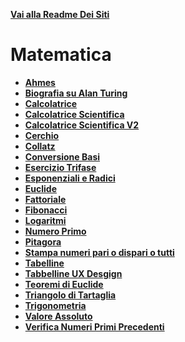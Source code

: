 **[Vai alla Readme Dei Siti](../Readme.md)**

# Matematica

- **[Ahmes](Ahmes)**
- **[Biografia su Alan Turing](Biografia%20Su%20Alan%20Turing)**
- **[Calcolatrice](Calcolatrice)**
- **[Calcolatrice Scientifica](Calcolatrice_Scientifica)**
- **[Calcolatrice Scientifica V2](Calcolatrice_scientifica_V2)**
- **[Cerchio](Cerchio)**
- **[Collatz](Collatz)**
- **[Conversione Basi](Conversione%20Basi)**
- **[Esercizio Trifase](Esercizio%20trifase)**
- **[Esponenziali e Radici](Esponenziali%20e%20Radici)**
- **[Euclide](Euclide)**
- **[Fattoriale](Fattoriale)**
- **[Fibonacci](Fibonacci)**
- **[Logaritmi](Logaritmi)**
- **[Numero Primo](Numero%20Primo)**
- **[Pitagora](Pitagora)**
- **[Stampa numeri pari o dispari o tutti](StampaNumeri)**
- **[Tabelline](Tabelline)**
- **[Tabbelline UX Desgign](Tabelline_UX_Design)**
- **[Teoremi di Euclide](Teorema_Euclide)**
- **[Triangolo di Tartaglia](Triangolo%20di%20Tartaglia)**
- **[Trigonometria](Trigonometria)**
- **[Valore Assoluto](Valore_Assoluto)**
- **[Verifica Numeri Primi Precedenti](Verifica%20Numeri%20Primi%20Precedenti)**
